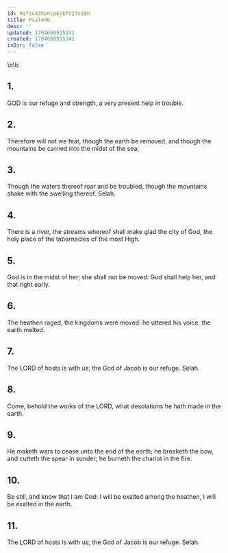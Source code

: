 ```yaml
---
id: 9ifzu43honcp6jkfn23c39b
title: Psalm46
desc: ''
updated: 1704668915341
created: 1704668915341
isDir: false
---
```

\b\b
## 1.
GOD is our refuge and strength, a very present help in trouble.
## 2.
Therefore will not we fear, though the earth be removed, and though the mountains be carried into the midst of the sea;
## 3.
Though the waters thereof roar and be troubled, though the mountains shake with the swelling thereof.  Selah.
## 4.
There is a river, the streams whereof shall make glad the city of God, the holy place of the tabernacles of the most High.
## 5.
God is in the midst of her; she shall not be moved: God shall help her, and that right early.
## 6.
The heathen raged, the kingdoms were moved: he uttered his voice, the earth melted.
## 7.
The LORD of hosts is with us; the God of Jacob is our refuge. Selah.
## 8.
Come, behold the works of the LORD, what desolations he hath made in the earth.
## 9.
He maketh wars to cease unto the end of the earth; he breaketh the bow, and cutteth the spear in sunder; he burneth the chariot in the fire.
## 10.
Be still, and know that I am God: I will be exalted among the heathen, I will be exalted in the earth.
## 11.
The LORD of hosts is with us; the God of Jacob is our refuge.  Selah.
